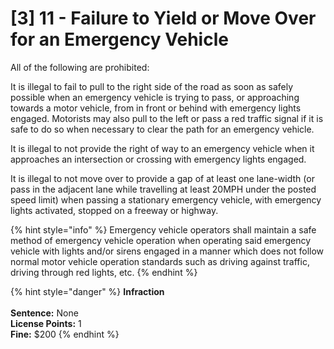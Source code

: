 # \[3] 11 - Failure to Yield or Move Over for an Emergency Vehicle

All of the following are prohibited:&#x20;

It is illegal to fail to pull to the right side of the road as soon as safely possible when an emergency vehicle is trying to pass, or approaching towards a motor vehicle, from in front or behind with emergency lights engaged. Motorists may also pull to the left or pass a red traffic signal if it is safe to do so when necessary to clear the path for an emergency vehicle.

It is illegal to not provide the right of way to an emergency vehicle when it approaches an intersection or crossing with emergency lights engaged.&#x20;

It is illegal to not move over to provide a gap of at least one lane-width (or pass in the adjacent lane while travelling at least 20MPH under the posted speed limit) when passing a stationary emergency vehicle, with emergency lights activated, stopped on a freeway or highway.&#x20;

{% hint style="info" %}
Emergency vehicle operators shall maintain a safe method of emergency vehicle operation when operating said emergency vehicle with lights and/or sirens engaged in a manner which does not follow normal motor vehicle operation standards such as driving against traffic, driving through red lights, etc.
{% endhint %}

{% hint style="danger" %}
**Infraction**\
\
**Sentence:** None\
**License Points:** 1\
**Fine:** $200
{% endhint %}

